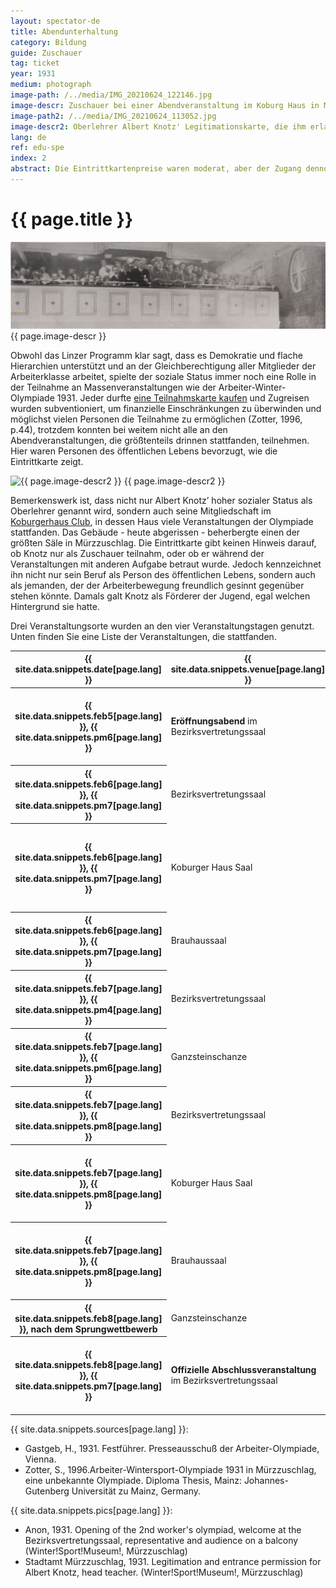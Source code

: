 ```yaml
---
layout: spectator-de
title: Abendunterhaltung
category: Bildung
guide: Zuschauer
tag: ticket
year: 1931
medium: photograph
image-path: /../media/IMG_20210624_122146.jpg
image-descr: Zuschauer bei einer Abendveranstaltung im Koburg Haus in Mürzzuschlag
image-path2: /../media/IMG_20210624_113052.jpg
image-descr2: Oberlehrer Albert Knotz' Legitimationskarte, die ihm erlaubte das Koburghaus und die dortigen Veranstaltungen jederzeit kostenfrei zu besuchen.
lang: de
ref: edu-spe
index: 2
abstract: Die Eintrittkartenpreise waren moderat, aber der Zugang dennoch eingeschränkt. Jene mit Verbindungen oder die hohes Ansehen in der Gemeinschaft genossen, konnten auch die anspruchsvolleren Abendveranstaltugnen besuchen, die Massen blieben ausgeschlossen.
---
```

<body>
    <div class="infotext">
        <h1  id="title">{{ page.title }}</h1>
        <div class="grid-item" id="exhibit-image"><img src="../media/IMG_20210624_122146.jpg" class="img-fluid" alt="{{ page.image-descr }}"> {{ page.image-descr }} </div>
        <p>Obwohl das Linzer Programm klar sagt, dass es Demokratie und flache Hierarchien unterstützt und an der Gleichberechtigung aller Mitglieder der Arbeiterklasse arbeitet, spielte der soziale Status immer noch eine Rolle in der Teilnahme an Massenveranstaltungen wie der Arbeiter-Winter-Olympiade 1931. Jeder durfte <a href="https://workerswinterolympiad1931.netlify.app/spectator/clstr-samebutdifferent.html" class="link-info">eine Teilnahmskarte kaufen</a> und Zugreisen wurden subventioniert, um finanzielle Einschränkungen zu überwinden und möglichst vielen Personen die Teilnahme zu ermöglichen (Zotter, 1996, p.44), trotzdem konnten bei weitem nicht alle an den Abendveranstaltungen, die größtenteils drinnen stattfanden, teilnehmen. Hier waren Personen des öffentlichen Lebens bevorzugt, wie die Eintrittkarte zeigt.</p>
        <div class="grid-item" id="exhibit-image"><img src="../media/IMG_20210624_113052.jpg" class="img-fluid" alt="{{ page.image-descr2 }}"> {{ page.image-descr2 }}</div>
        <p>Bemerkenswerk ist, dass nicht nur Albert Knotz’ hoher sozialer Status als Oberlehrer genannt wird, sondern auch seine Mitgliedschaft im <a href="#" class="link-info" data-toggle="tooltip" title="Der Koburgerhaus Club war eine politisch rechte Organisation, die mit deutschnationaler Politik sympathisierte."> Koburgerhaus Club</a>, in dessen Haus viele Veranstaltungen der Olympiade stattfanden. Das Gebäude - heute abgerissen - beherbergte einen der größten Säle in Mürzzuschlag. Die Eintrittkarte gibt keinen Hinweis darauf, ob Knotz nur als Zuschauer teilnahm, oder ob er während der Veranstaltungen mit anderen Aufgabe betraut wurde. Jedoch kennzeichnet ihn nicht nur sein Beruf als Person des öffentlichen Lebens, sondern auch als jemanden, der der Arbeiterbewegung freundlich gesinnt gegenüber stehen könnte. Damals galt Knotz als Förderer der Jugend, egal welchen Hintergrund sie hatte.</p>
        <p>Drei Veranstaltungsorte wurden an den vier Veranstaltungstagen genutzt. Unten finden Sie eine Liste der Veranstaltungen, die stattfanden.</p>
        <table class="table">
            <thead>
                <tr>
                    <th scope="col">{{ site.data.snippets.date[page.lang] }}</th>
                    <th scope="col">{{ site.data.snippets.venue[page.lang] }}</th>
                    <th scope="col">{{ site.data.snippets.entert[page.lang] }}</th>
                </tr>
            </thead>
            <tbody>
                <tr>
                    <th scope="row">{{ site.data.snippets.feb5[page.lang] }}, {{ site.data.snippets.pm6[page.lang] }}</th>
                    <td><b>Eröffnungsabend</b> im Bezirksvertretungssaal</td>
                    <td>Reden offizieller Vertreter der Internationalen und Veranstalter. Konzerte verschiedener regionaler Musikgruppen und Gesangsvereine: Richard Wagners <span class="quote">Rienzi Ouverture</span>, G. Ad. Uthmanns <span class="quote">Der Freiheit mein Lied</span>, <span class="quote"><a href="#" class="link-info" data-toggle="tooltip" title="Offizielle Hymne der Sozialdemokraten">Lied der Arbeit</a></span>.</td>
                </tr>
                <tr>
                    <th scope="row">{{ site.data.snippets.feb6[page.lang] }}, {{ site.data.snippets.pm7[page.lang] }}</th>
                    <td>Bezirksvertretungssaal</td>
                    <td> Konzert des Musikvereins Mürzzuschlag-Hönigsberg, Gesangsverein <span class="quote">Liederkranz</span>, Gedichte im Dialekt von <a href="#" class="link-info" data-toggle="tooltip" title="Einheimischer Geschäftmann, Autor und Schifahrenthusiast">Toni Schruf</a>. Politische Kabarett.</td>
                </tr>
                <tr>
                    <th scope="row">{{ site.data.snippets.feb6[page.lang] }}, {{ site.data.snippets.pm7[page.lang] }}</th>
                    <td>Koburger Haus Saal</td>
                    <td>Konzert des Eisenbahnermusikvereins Mürzzuschlag, Konzert des Männergesangsvereins <span class="quote">Südbahnbund Mürzzuschlag</span>. Vorführung der Turner und Turnerinnen. Gedichte im Dialekt von <a href="#" class="link-info" data-toggle="tooltip" title="Einheimischer Geschäftmann, Autor und Schifahrenthusiast">Toni Schruf</a>.</td>
                </tr>
                <tr>
                    <th scope="row">{{ site.data.snippets.feb6[page.lang] }}, {{ site.data.snippets.pm7[page.lang] }}</th>
                    <td>Brauhaussaal</td>
                    <td>Konzert des Arbeitermusikvereins <span class="quote">Einigkeit</span> Krieglach, des Arbeiterinnenvereins Mürzzuschlag. Vorführung der Turner und Turnerinnen. Politische Kabarett.</td>
                </tr>
                <tr>
                    <th scope="row">{{ site.data.snippets.feb7[page.lang] }}, {{ site.data.snippets.pm4[page.lang] }}</th>
                    <td>Bezirksvertretungssaal</td>
                    <td>Chorkonzert des Arbeiterkinderchors Mürzzuschlag und des <span class="quote">Salonorchesters Klein.</span></td>
                </tr>
                <tr>
                    <th scope="row">{{ site.data.snippets.feb7[page.lang] }}, {{ site.data.snippets.pm6[page.lang] }}</th>
                    <td>Ganzsteinschanze</td>
                    <td>Fackelzug und Ansprachen, unterstützt von Fanfaren, Sprechchören und drei Musikgruppen.</td>
                </tr>
                <tr>
                    <th scope="row">{{ site.data.snippets.feb7[page.lang] }}, {{ site.data.snippets.pm8[page.lang] }}</th>
                    <td>Bezirksvertretungssaal</td>
                    <td>Konzert des Arbeitermusikvereins <span class="quote">Einigkeit</span> Krieglach, des Arbeiterinnenvereins Mürzzuschlag. Gedichte im Dialekt von <a href="#" class="link-info" data-toggle="tooltip" title="Einheimischer Geschäftmann, Autor und Schifahrenthusiast">Toni Schruf</a>. Politisches Kabarett.</td>
                </tr>
                <tr>
                   <th scope="row">{{ site.data.snippets.feb7[page.lang] }}, {{ site.data.snippets.pm8[page.lang] }}</th>
                    <td>Koburger Haus Saal</td>
                    <td>Konzert des Gewerkschaftsmusikvereins Mürzzuschlag-Hönigsberg, vom Gesangsverein <span class="quote">Liederkranz</span>. Vorführung der Turner und Turnerinnen. Gedichte im Dialekt von <a href="#" class="link-info" data-toggle="tooltip" title="Einheimischer Geschäftmann, Autor und Schifahrenthusiast">Toni Schruf</a>.</td>
                </tr>
                <tr>
                    <th scope="row">{{ site.data.snippets.feb7[page.lang] }}, {{ site.data.snippets.pm8[page.lang] }}</th>
                    <td>Brauhaussaal</td>
                    <td>Konzert des Eisenbahnermusikvereins Mürzzuschlag, Konzert des Männergesangsvereins <span class="quote">Südbahnbund Mürzzuschlag</span>. Vorführung der Turner und Turnerinnen. Politisches Kabarett.</td>              
                </tr>
                <tr>
                    <th scope="row">{{ site.data.snippets.feb8[page.lang] }}, nach dem Sprungwettbewerb</th>
                    <td>Ganzsteinschanze</td>
                    <td>Trompetenfanfaren, Reden, Massengesang <span class="quote"><a href="#" class="link-info" data-toggle="tooltip" title="eine linke Hymne">Die Internationale</a></span>.</td>
                </tr>
                <tr>
                    <th scope="row">{{ site.data.snippets.feb8[page.lang] }}, {{ site.data.snippets.pm7[page.lang] }}</th>
                    <td><b>Offizielle Abschlussveranstaltung</b> im Bezirksvertretungssaal</td>
                    <td>Eduard Griegs <span class="quote">Triumphzug</span>, H.Schoofs <span class="quote">Zum Kampf</span>, Reden,Massengesang <span class="quote"><a href="#" class="link-info" data-toggle="tooltip" title="Französische Nationalhymne, Hymne der Arbeiterbewegung">Marseillaise</a></span>. Vorführung des Gewerkschaftsmusikvereins Mürzzuschlag-Hönigsberg, Arbeiterchor Mürzzuschlag.</td>
                </tr>
            </tbody>
        </table>
        <div class="resources">
            <div class="resource-title">{{ site.data.snippets.sources[page.lang] }}:</div>
                <ul>
                    <li>Gastgeb, H., 1931. <span id="source">Festführer</span>. Presseausschuß der Arbeiter-Olympiade, Vienna.</li>
                    <li>Zotter, S., 1996.<span id="source">Arbeiter-Wintersport-Olympiade 1931 in Mürzzuschlag, eine unbekannte Olympiade</span>. Diploma Thesis, Mainz: Johannes-Gutenberg Universität zu Mainz, Germany.</li>
                </ul>
        </div>
        <div class="resources">
            <div class="resource-title">{{ site.data.snippets.pics[page.lang] }}:</div>
                <ul>
                    <li>Anon, 1931. Opening of the 2nd worker's olympiad, welcome at the Bezirksvertretungssaal, representative and audience on a balcony (Winter!Sport!Museum!, Mürzzuschlag)</li>
                    <li>Stadtamt Mürzzuschlag, 1931. Legitimation and entrance permission for Albert Knotz, head teacher. (Winter!Sport!Museum!, Mürzzuschlag)</li>
                </ul>
        </div>
    </div>
</body>